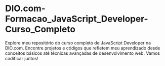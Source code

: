 # DIO.com-Formacao_JavaScript_Developer-Curso_Completo
Explore meu repositório do curso completo de JavaScript Developer na DIO.com. Encontre projetos e códigos que refletem meu aprendizado desde conceitos básicos até técnicas avançadas de desenvolvimento web. Vamos codificar juntos!
